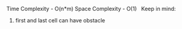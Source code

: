 Time Complexity - O(n*m)
Space Complexity - O(1)
​
​
Keep in mind:
1. first and last cell can have obstacle